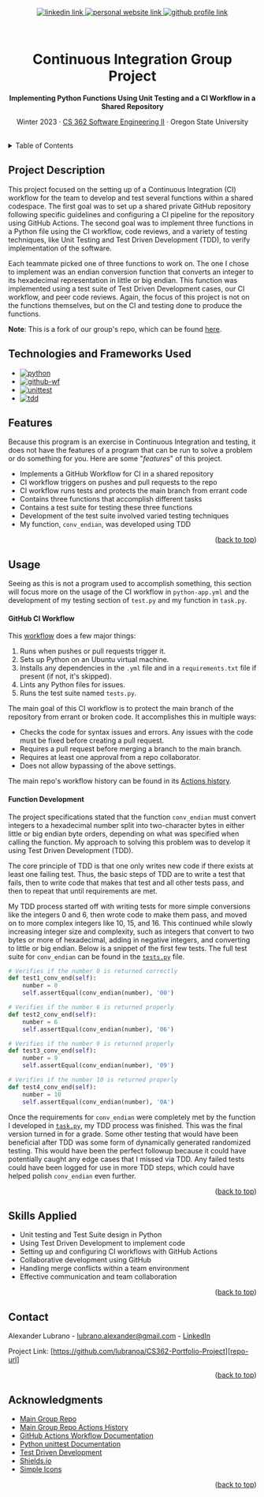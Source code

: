 <!-- Improved compatibility of back to top link: See: https://github.com/othneildrew/Best-README-Template/pull/73 -->
<a name="readme-top"></a>

<!-- Centered title section with descriptive lines -->
<div align="center">
  <!-- Badges -->
  <p>
    <a href="www.linkedin.com/in/lubrano-alexander">
      <img src="https://img.shields.io/badge/LinkedIn-0A66C2?style=for-the-badge&logo=linkedin" alt="linkedin link" />
    </a>
    <a href="https://lubranoa.github.io">
      <img src="https://img.shields.io/badge/Personal_Site-47b51b?style=for-the-badge" alt="personal website link" />
    </a>
    <a href="https://github.com/lubranoa">
      <img src="https://img.shields.io/badge/GitHub-8A2BE2?style=for-the-badge&logo=github" alt="github profile link" />
    </a>
  </p>
  <br />
  <!-- Titles and Subtitles -->
  <h1 align="center">Continuous Integration Group Project</h1>
  <p align="center">
    <b>Implementing Python Functions Using Unit Testing and a CI Workflow in a Shared Repository</b>
  </p>
  <p align="center">
    Winter 2023 · <a href="https://ecampus.oregonstate.edu/soc/ecatalog/ecoursedetail.htm?subject=CS&coursenumber=362&termcode=ALL">CS 362 Software Engineering II</a> · Oregon State University
  </p>
  <br />
</div>

<!-- Table of Contents -->
<details>
  <summary>Table of Contents</summary>
    
  - [Project Description](#project-description)
  - [Technologies Used](#technologies-and-frameworks-used)
  - [Features](#features)
  - [Usage](#usage)
  - [Skills Applied](#skills-applied)
  - [Acknowledgments](#acknowledgements)

</details>

<!-- Project Description -->
## Project Description

This project focused on the setting up of a Continuous Integration (CI) workflow for the team to develop and test several functions within a shared codespace. The first goal was to set up a shared private GitHub repository following specific guidelines and configuring a CI pipeline for the repository using GitHub Actions. The second goal was to implement three functions in a Python file using the CI workflow, code reviews, and a variety of testing techniques, like Unit Testing and Test Driven Development (TDD), to verify implementation of the software.

Each teammate picked one of three functions to work on. The one I chose to implement was an endian conversion function that converts an integer to its hexadecimal representation in little or big endian. This function was implemented using a test suite of Test Driven Development cases, our CI workflow, and peer code reviews. Again, the focus of this project is not on the functions themselves, but on the CI and testing done to produce the functions.

**Note**: This is a fork of our group's repo, which can be found [here][main-repo-url].

<!-- Technologies Used -->
## Technologies and Frameworks Used

   - [![python][python]][python-url]
   - [![github-wf][github-wf]][github-wf-url]
   - [![unittest][unittest]][unittest-url]
   - [![tdd][tdd]][tdd-url]

<!-- Features -->
## Features
   
  Because this program is an exercise in Continuous Integration and testing, it does not have the features of a program that can be run to solve a problem or do something for you. Here are some "*features*" of this project.

  - Implements a GitHub Workflow for CI in a shared repository
  - CI workflow triggers on pushes and pull requests to the repo
  - CI workflow runs tests and protects the main branch from errant code
  - Contains three functions that accomplish different tasks
  - Contains a test suite for testing these three functions
  - Development of the test suite involved varied testing techniques
  - My function, `conv_endian`, was developed using TDD

<p align="right">(<a href="#readme-top">back to top</a>)</p>

<!-- Usage -->
## Usage

Seeing as this is not a program used to accomplish something, this section will focus more on the usage of the CI workflow in `python-app.yml` and the development of my testing section of `test.py` and my function in `task.py`.

#### GitHub CI Workflow

This [workflow](/.github/workflows/python-app.yml) does a few major things:
  1) Runs when pushes or pull requests trigger it.
  2) Sets up Python on an Ubuntu virtual machine.
  3) Installs any dependencies in the `.yml` file and in a `requirements.txt` file if present (if not, it's skipped).
  4) Lints any Python files for issues.
  5) Runs the test suite named `tests.py`.

The main goal of this CI workflow is to protect the main branch of the repository from errant or broken code. It accomplishes this in multiple ways:
  - Checks the code for syntax issues and errors. Any issues with the code must be fixed before creating a pull request.
  - Requires a pull request before merging a branch to the main branch.
  - Requires at least one approval from a repo collaborator.
  - Does not allow bypassing of the above settings.

The main repo's workflow history can be found in its [Actions history][repo-actions-url].

#### Function Development

The project specifications stated that the function `conv_endian` must convert integers to a hexadecimal number split into two-character bytes in either little or big endian byte orders, depending on what was specified when calling the function. My approach to solving this problem was to develop it using Test Driven Development (TDD).

The core principle of TDD is that one only writes new code if there exists at least one failing test. Thus, the basic steps of TDD are to write a test that fails, then to write code that makes that test and all other tests pass, and then to repeat that until requirements are met. 

My TDD process started off with writing tests for more simple conversions like the integers 0 and 6, then wrote code to make them pass, and moved on to more complex integers like 10, 15, and 16. This continued while slowly increasing integer size and complexity, such as integers that convert to two bytes or more of hexadecimal, adding in negative integers, and converting to little or big endian. Below is a snippet of the first few tests. The full test suite for `conv_endian` can be found in the [`tests.py`](/tests.py) file.

```python
# Verifies if the number 0 is returned correctly
def test1_conv_end(self):
    number = 0
    self.assertEqual(conv_endian(number), '00')

# Verifies if the number 6 is returned properly
def test2_conv_end(self):
    number = 6
    self.assertEqual(conv_endian(number), '06')

# Verifies if the number 9 is returned properly
def test3_conv_end(self):
    number = 9
    self.assertEqual(conv_endian(number), '09')

# Verifies if the number 10 is returned properly
def test4_conv_end(self):
    number = 10
    self.assertEqual(conv_endian(number), '0A')
```

Once the requirements for `conv_endian` were completely met by the function I developed in [`task.py`](/task.py), my TDD process was finished. This was the final version turned in for a grade. Some other testing that would have been beneficial after TDD was some form of dynamically generated randomized testing. This would have been the perfect followup because it could have potentially caught any edge cases that I missed via TDD. Any failed tests could have been logged for use in more TDD steps, which could have helped polish `conv_endian` even further.

<p align="right">(<a href="#readme-top">back to top</a>)</p>

<!-- Skills Applied -->
## Skills Applied

  - Unit testing and Test Suite design in Python
  - Using Test Driven Development to implement code
  - Setting up and configuring CI workflows with GitHub Actions
  - Collaborative development using GitHub
  - Handling merge conflicts within a team environment
  - Effective communication and team collaboration

<p align="right">(<a href="#readme-top">back to top</a>)</p>

<!-- Contact -->
## Contact

Alexander Lubrano - [lubrano.alexander@gmail.com][email] - [LinkedIn][linkedin-url]

Project Link: [https://github.com/lubranoa/CS362-Portfolio-Project][repo-url]

<p align="right">(<a href="#readme-top">back to top</a>)</p>

<!-- Acknowledgements -->
## Acknowledgments

  - [Main Group Repo][main-repo-url]
  - [Main Group Repo Actions History][repo-actions-url]
  - [GitHub Actions Workflow Documentation][github-wf-url]
  - [Python unittest Documentation][unittest-url]
  - [Test Driven Development][tdd-url]
  - [Shields.io][shields-url]
  - [Simple Icons][icons-url]

<p align="right">(<a href="#readme-top">back to top</a>)</p>

<!-- Markdown links -->
<!-- https://www.markdownguide.org/basic-syntax/#reference-style-links -->
[python]: https://img.shields.io/badge/Python-3776AB?style=for-the-badge&logo=python&logoColor=ffd343
[python-url]: https://www.python.org/

[github-wf]: https://img.shields.io/badge/GitHub_Workflows-2088FF?style=for-the-badge&logo=githubactions&logoColor=white
[github-wf-url]: https://docs.github.com/en/actions/using-workflows

[unittest]: https://img.shields.io/badge/Python_unittest-3776AB?style=for-the-badge&logo=python&logoColor=ffd343
[unittest-url]: https://docs.python.org/3/library/unittest.html

[tdd]: https://img.shields.io/badge/Test_Driven_Development-grey?style=for-the-badge
[tdd-url]: https://www.guru99.com/test-driven-development.html

[main-repo-url]: https://github.com/Spatch7/CS362Portfolio
[repo-actions-url]: https://github.com/Spatch7/CS362Portfolio/actions
[shields-url]: https://shields.io/
[icons-url]: https://simpleicons.org/

[email]: mailto:lubrano.alexander@gmail.com
[linkedin-url]: www.linkedin.com/in/lubrano-alexander
[repo-url]: https://github.com/lubranoa/CS362-Portfolio-Project
